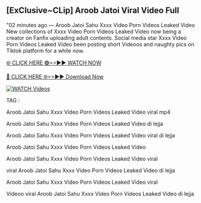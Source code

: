 ## [ExClusive~CLip] Aroob Jatoi Viral Video Full


"02 minutes ago —  Aroob Jatoi Sahu Xxxx Video Porn Videos Leaked Video New collections of   Xxxx Video Porn Videos Leaked Video now being a creator on Fanfix uploading adult contents. Social media star   Xxxx Video Porn Videos Leaked Video been posting short Videoos and naughty pics on Tiktok platform for a while now.


[🌐 CLICK HERE 🟢==►► WATCH NOW](https://cutt.ly/mrqM9kNd)

[🔴 CLICK HERE 🌐==►► Download Now](https://cutt.ly/mrqM9kNd)

[![WATCH Videos](https://i.imgur.com/dJHk4Zq.gif)](https://cutt.ly/mrqM9kNd)


TAG :

Aroob Jatoi Sahu Xxxx Video Porn Videos Leaked Video viral mp4

Aroob Jatoi Sahu Xxxx Video Porn Videos Leaked Video di lejja

Aroob Jatoi Sahu Xxxx Video Porn Videos Leaked Video viral di lejja

Aroob Jatoi Sahu Xxxx Video Porn Videos Leaked Video

Aroob Jatoi Sahu Xxxx Video Porn Videos Leaked Video viral

viral Aroob Jatoi Sahu Xxxx Video Porn Videos Leaked Video di lejja

Aroob Jatoi Sahu Xxxx Video Porn Videos Leaked Video viral

Videoo viral Aroob Jatoi Sahu Xxxx Video Porn Videos Leaked Video di lejja
